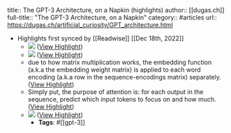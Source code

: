 title:: The GPT-3 Architecture, on a Napkin (highlights)
author:: [[dugas.ch]]
full-title:: "The GPT-3 Architecture, on a Napkin"
category:: #articles
url:: https://dugas.ch/artificial_curiosity/GPT_architecture.html

- Highlights first synced by [[Readwise]] [[Dec 18th, 2022]]
	- ![](https://dugas.ch/artificial_curiosity/GPT_architecture.html/./img/GPT_architecture/GPT1.png) ([View Highlight](https://read.readwise.io/read/01gmhketaq08car7en8vjrchad))
	- ![](https://dugas.ch/artificial_curiosity/GPT_architecture.html/./img/GPT_architecture/Transformer.png) ([View Highlight](https://read.readwise.io/read/01gmhker7sxgsk7vm7qwac3cb7))
	- due to how matrix multiplication works, the embedding function (a.k.a the embedding weight matrix) is applied to each word encoding (a.k.a row in the sequence-encodings matrix) separately. ([View Highlight](https://read.readwise.io/read/01gmhkfffkd9xwxzgbg4a7wn5s))
	- Simply put, the purpose of attention is: for each output in the sequence, predict which input tokens to focus on and how much. ([View Highlight](https://read.readwise.io/read/01gmhkg0sr3fdwpn8tr3bf9yar))
	- ![](https://dugas.ch/artificial_curiosity/GPT_architecture.html/./img/GPT_architecture/fullarch.png) ([View Highlight](https://read.readwise.io/read/01gmhkgeqkd3c6vjhe6f1wnzx5))
		- **Tags**: #[[gpt-3]]